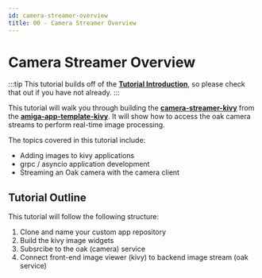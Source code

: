 ```yaml
---
id: camera-streamer-overview
title: 00 - Camera Streamer Overview
---
```


# Camera Streamer Overview

:::tip
This tutorial builds off of the
[**Tutorial Introduction**](/docs/tutorials/introduction/tutorial-introduction),
so please check that out if you have not already.
:::

This tutorial will walk you through building the
[**camera-streamer-kivy**](https://github.com/farm-ng/camera-streamer-kivy)
from the [**amiga-app-template-kivy**](https://github.com/farm-ng/amiga-app-template-kivy).
It will show how to access the oak
camera streams to perform real-time image processing.

The topics covered in this tutorial include:

- Adding images to kivy applications
- grpc / asyncio application development
- Streaming an Oak camera with the camera client

## Tutorial Outline

This tutorial will follow the following structure:

1. Clone and name your custom app repository
2. Build the kivy image widgets
3. Subsrcibe to the oak (camera) service
4. Connect front-end image viewer (kivy) to backend image stream (oak service)
